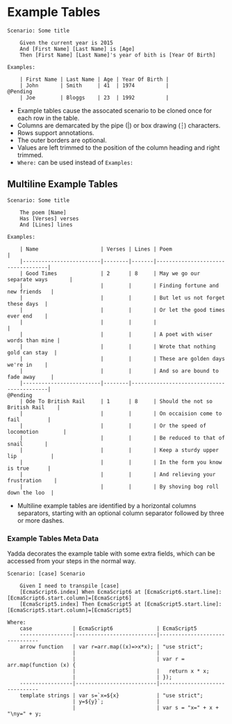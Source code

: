# Example Tables
```
Scenario: Some title

    Given the current year is 2015
    And [First Name] [Last Name] is [Age]
    Then [First Name] [Last Name]'s year of bith is [Year Of Birth]

Examples:

    | First Name | Last Name | Age | Year Of Birth |
    | John       | Smith     | 41  | 1974          |
@Pending
    | Joe        | Bloggs    | 23  | 1992          |
```
- Example tables cause the assocated scenario to be cloned once for each row in the table.
- Columns are demarcated by the pipe (|) or box drawing (┆) characters.
- Rows support annotations.
- The outer borders are optional.
- Values are left trimmed to the position of the column heading and right trimmed.
- ```Where:``` can be used instead of ```Examples:```

## Multiline Example Tables
```
Scenario: Some title

    The poem [Name]
    Has [Verses] verses
    And [Lines] lines

Examples:

    | Name                    | Verses | Lines | Poem                              |
    |-------------------------|--------|-------|-----------------------------------|
    | Good Times              | 2      | 8     | May we go our separate ways       |
    |                         |        |       | Finding fortune and new friends   |
    |                         |        |       | But let us not forget these days  |
    |                         |        |       | Or let the good times ever end    |
    |                         |        |       |                                   |
    |                         |        |       | A poet with wiser words than mine |
    |                         |        |       | Wrote that nothing gold can stay  |
    |                         |        |       | These are golden days we're in    |
    |                         |        |       | And so are bound to fade away     |
    |-------------------------|--------|-------------------------------------------|
@Pending
    | Ode To British Rail     | 1      | 8     | Should the not so British Rail    |
    |                         |        |       | On occaision come to fail         |
    |                         |        |       | Or the speed of locomotion        |
    |                         |        |       | Be reduced to that of snail       |
    |                         |        |       | Keep a sturdy upper lip           |
    |                         |        |       | In the form you know is true      |
    |                         |        |       | And relieving your frustration    |
    |                         |        |       | By shoving bog roll down the loo  |
```
- Multiline example tables are identified by a horizontal columns separators, starting with an optional column separator followed by three or more dashes.

### Example Tables Meta Data
Yadda decorates the example table with some extra fields, which can be accessed from your steps in the normal way.
```
Scenario: [case] Scenario

    Given I need to transpile [case]
    [EcmaScript6.index] When EcmaScript6 at [EcmaScript6.start.line]:[EcmaScript6.start.column]=[EcmaScript6]
    [EcmaScript5.index] Then EcmaScript5 at [EcmaScript5.start.line]:[EcmaScript5.start.column]=[EcmaScript5]

Where:
    case             | EcmaScript6              | EcmaScript5
    -----------------|--------------------------|-------------------------------
    arrow function   | var r=arr.map((x)=>x*x); | "use strict";
                     |                          |
                     |                          | var r = arr.map(function (x) {
                     |                          |   return x * x;
                     |                          | });
    -----------------|--------------------------|-------------------------------
    template strings | var s=`x=${x}            | "use strict";
                     | y=${y}`;                 |
                     |                          | var s = "x=" + x + "\ny=" + y;
```


